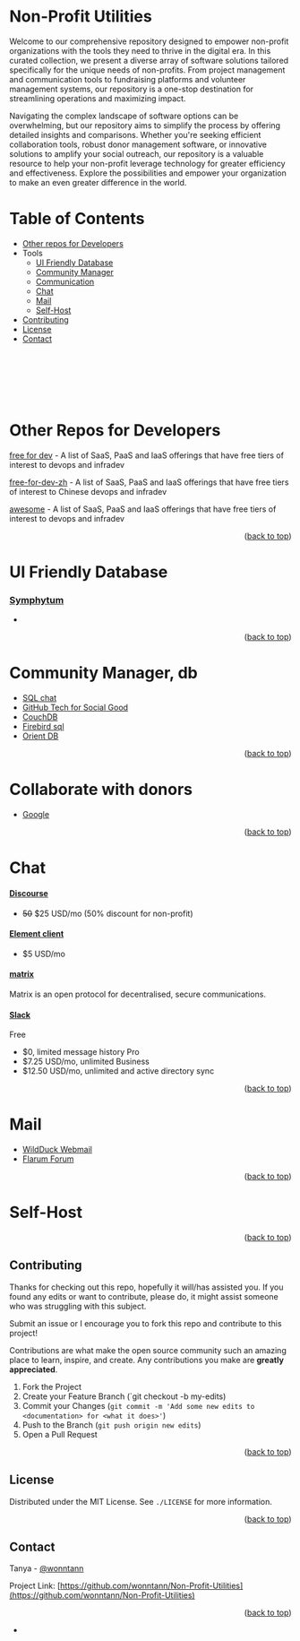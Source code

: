 # Non-Profit Utilities

Welcome to our comprehensive repository designed to empower non-profit organizations with the tools they need to thrive in the digital era. In this curated collection, we present a diverse array of software solutions tailored specifically for the unique needs of non-profits. From project management and communication tools to fundraising platforms and volunteer management systems, our repository is a one-stop destination for streamlining operations and maximizing impact.

Navigating the complex landscape of software options can be overwhelming, but our repository aims to simplify the process by offering detailed insights and comparisons. Whether you're seeking efficient collaboration tools, robust donor management software, or innovative solutions to amplify your social outreach, our repository is a valuable resource to help your non-profit leverage technology for greater efficiency and effectiveness. Explore the possibilities and empower your organization to make an even greater difference in the world.

# Table of Contents
- [Other repos for Developers](#other-repos-for-developers)
- Tools
    - [UI Friendly Database](#ui-friendly-database)
    - [Community Manager](#community-manager,-db)
    - [Communication](#communication)
    - [Chat](#chat)
    - [Mail](#mail)
    - [Self-Host](#self-host)
- [Contributing](#contributing)
- [License](#license)
- [Contact](#contact)

<br>
<br>
<br>
<br>
<br>


# Other Repos for Developers
[free for dev](https://github.com/ripienaar/free-for-dev) - A list of SaaS, PaaS and IaaS offerings that have free tiers of interest to devops and infradev

[free-for-dev-zh](https://github.com/qinghuaiorg/free-for-dev-zh) - A list of SaaS, PaaS and IaaS offerings that have free tiers of interest to Chinese devops and infradev

[awesome](https://github.com/sindresorhus/awesome) - A list of SaaS, PaaS and IaaS offerings that have free tiers of interest to devops and infradev

<p align="right">(<a href="#top">back to top</a>)</p>


# UI Friendly Database
### [Symphytum](https://github.com/giowck/symphytum)
- 
<p align="right">(<a href="#top">back to top</a>)</p>


# Community Manager, db
- [SQL chat](https://github.com/sqlchat/sqlchat)
- [GitHub Tech for Social Good](https://socialimpact.github.com/tech-for-social-good/dpg-open-source-community-manager-program)
- [CouchDB](https://couchdb.apache.org/)
- [Firebird sql](https://firebirdsql.org/en/start/)
- [Orient DB](https://orientdb.org/)

<p align="right">(<a href="#top">back to top</a>)</p>


# Collaborate with donors
- [Google](https://www.google.com/nonprofits/)

<p align="right">(<a href="#top">back to top</a>)</p>


# Chat
#### [Discourse](https://discourse.org/)
- ~~50~~ $25 USD/mo (50% discount for non-profit)
#### [Element client](https://element.io/)
- $5 USD/mo
#### [matrix](https://www.matrix.org/try-matrix/)
Matrix is an open protocol for decentralised, secure communications.
#### [Slack](https://slack.com/help/articles/204368833-Apply-for-the-Slack-for-Nonprofits-discount)
Free
- $0, limited message history
Pro
- $7.25 USD/mo, unlimited
Business
- $12.50 USD/mo, unlimited and active directory sync


<p align="right">(<a href="#top">back to top</a>)</p>


# Mail
- [WildDuck Webmail](https://webmail.wildduck.email/)
- [Flarum Forum](https://flarum.org/)


<p align="right">(<a href="#top">back to top</a>)</p>

# Self-Host


<p align="right">(<a href="#top">back to top</a>)</p>


<!-- CONTRIBUTING -->
## Contributing
Thanks for checking out this repo, hopefully it will/has assisted you. If you found any edits or want to contribute, please do, it might assist someone who was struggling with this subject.

Submit an issue or I encourage you to fork this repo and contribute to this project!

Contributions are what make the open source community such an amazing place to learn, inspire, and create. Any contributions you make are **greatly appreciated**.

1. Fork the Project
2. Create your Feature Branch (`git checkout -b my-edits)
3. Commit your Changes (`git commit -m 'Add some new edits to <documentation> for <what it does>'`)
4. Push to the Branch (`git push origin new edits`)
5. Open a Pull Request

<p align="right">(<a href="#top">back to top</a>)</p>


<!-- LICENSE -->
## License
Distributed under the MIT License. See `./LICENSE` for more information.

<p align="right">(<a href="#top">back to top</a>)</p>


<!-- CONTACT -->
## Contact
Tanya - [@wonntann](https://twitter.com/wonntann)

Project Link: [https://github.com/wonntann/Non-Profit-Utilities](https://github.com/wonntann/Non-Profit-Utilities)

<p align="right">(<a href="#top">back to top</a>)</p>


- 


